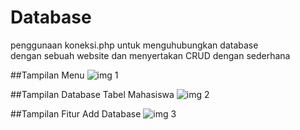 # Database 
penggunaan koneksi.php untuk menguhubungkan database <br>dengan sebuah website dan menyertakan CRUD dengan sederhana

##Tampilan Menu
![img 1](https://github.com/Ghalihx/Tugas-Basis-data-Website/blob/main/tampilan-home.png?raw=true)

##Tampilan Database Tabel Mahasiswa
![img 2](https://github.com/Ghalihx/Tugas-Basis-data-Website/blob/main/tampilan-tabel-database.png?raw=true)

##Tampilan Fitur Add Database
![img 3](https://github.com/Ghalihx/Tugas-Basis-data-Website/blob/main/tampilan-fitur-editdantambahdata.png?raw=true)


